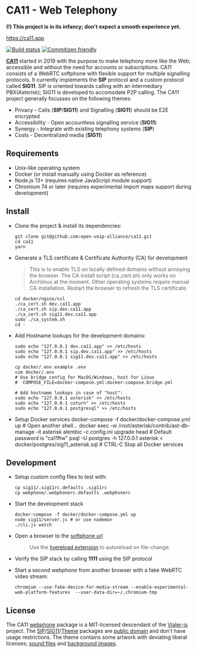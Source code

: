 # CA11 - Web Telephony

**(!) This project is in its infancy; don't expect a smooth experience yet.**

<https://ca11.app>

[![Build status](https://github.com/open-voip-alliance/ca11/workflows/test/badge.svg)](https://github.com/open-voip-alliance/ca11/actions?query=workflow%3Atest)
[![Commitizen friendly](https://img.shields.io/badge/commitizen-friendly-brightgreen.svg)](http://commitizen.github.io/cz-cli/)

**[CA11](https://github.com/open-voip-alliance/ca11)** started in 2019 with the
purpose to make telephony more like the Web; accessible and without the
need for accounts or subscriptions. CA11 consists of a WebRTC softphone
with flexible support for multiple signalling protocols. It currently
implements the **SIP** protocol and a custom protocol called **SIG11**.
SIP is oriented towards calling with an intermediary PBX(Asterisk);
SIG11 is developed to accomodate P2P calling. The CA11 project generally
focusses on the following themes:

- Privacy - Calls (**SIP**/**SIG11**) and Signalling (**SIG11**) should be E2E encrypted
- Accessibility - Open accountless signalling service (**SIG11**)
- Synergy - Integrate with existing telephony systems (**SIP**)
- Costs - Decentralized media (**SIG11**)

## Requirements

- Unix-like operating system
- Docker (or install manually using Docker as reference)
- Node.js 13+ (requires native JavaScript module support)
- Chromium 74 or later (requires experimental import maps support during development)

## Install

- Clone the project & install its dependencies:

      git clone git@github.com:open-voip-alliance/ca11.git
      cd ca11
      yarn

- Generate a TLS certificate & Certificate Authority (CA) for development

  > This is to enable TLS on locally defined domains without annoying the browser.
  > The CA install script (ca_cert.sh) only works on Archlinux at the moment.
  > Other operating systems require manual CA installation. Restart the browser
  > to refresh the TLS certificate.

      cd docker/nginx/ssl
      ./ca_cert.sh dev.ca11.app
      ./ca_cert.sh sip.dev.ca11.app
      ./ca_cert.sh sig11.dev.ca11.app
      sudo ./ca_system.sh
      cd -

- Add Hostname lookups for the development domains:

      sudo echo "127.0.0.1 dev.ca11.app" >> /etc/hosts
      sudo echo "127.0.0.1 sip.dev.ca11.app" >> /etc/hosts
      sudo echo "127.0.0.1 sig11.dev.ca11.app" >> /etc/hosts

      cp docker/.env.example .env
      vim docker/.env
      # Use bridge config for MacOS/Windows, host for Linux
      #  COMPOSE_FILE=docker-compose.yml:docker-compose.bridge.yml

      # Add hostname lookups in case of "host":
      sudo echo "127.0.0.1 asterisk" >> /etc/hosts
      sudo echo "127.0.0.1 coturn" >> /etc/hosts
      sudo echo "127.0.0.1 postgresql" >> /etc/hosts

- Setup Docker services
      docker-compose -f docker/docker-compose.yml up
      # Open another shell...
      docker exec -w /root/asterisk/contrib/ast-db-manage -it asterisk alembic -c config.ini upgrade head
      # Default password is "ca11ftw"
      psql -U postgres -h 127.0.0.1 asterisk < docker/postgres/sig11_asterisk.sql
      # CTRL-C Stop all Docker services

## Development

- Setup custom config files to test with:

      cp sig11/.sig11rc.defaults .sig11rc
      cp webphone/.webphonerc.defaults .webphonerc

- Start the development stack

      docker-compose -f docker/docker-compose.yml up
      node sig11/server.js # or use nodemon
      ./cli.js watch

- Open a browser to the [softphone url](https://dev.ca11.app)

  > Use the [livereload extension](https://chrome.google.com/webstore/detail/livereload/jnihajbhpnppcggbcgedagnkighmdlei) to autoreload on file-change.
- Verify the SIP stack by calling **1111** using the SIP protocol
- Start a second webphone from another browser with a fake WebRTC video stream:

      chromium --use-fake-device-for-media-stream --enable-experimental-web-platform-features  --user-data-dir=~/.chromium-tmp

## License

The CA11 [webphone](/webphone/LICENSE) package is a MIT-licensed descendant
of the [Vialer-js](https://github.com/vialer/vialer-js) project. The [SIP](https://github.com/open-voip-alliance/ca11/blob/master/sip/LICENSE)/[SIG11](https://github.com/open-voip-alliance/ca11/blob/master/sig11/LICENSE)/[Theme](https://github.com/open-voip-alliance/ca11/blob/master/theme/LICENSE) packages are [public domain](https://unlicense.org/) and don't have usage restrictions. The theme contains some artwork with deviating liberal licenses; [sound files](https://github.com/open-voip-alliance/ca11/blob/master/theme/audio/LICENSE) and [background images](https://github.com/open-voip-alliance/ca11/blob/master/theme/img/LICENSE).
